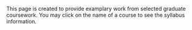 This page is created to provide examplary work from selected graduate coursework. You may click on the name of a course to see the syllabus information.


